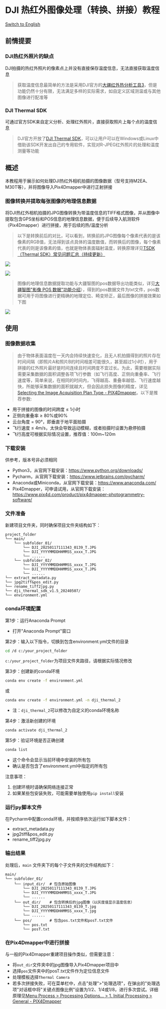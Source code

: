 # DJI 热红外图像处理（转换、拼接）教程

[Switch to English](README_EN.md)

## 前情提要

### DJI热红外照片的缺点
DJI拍摄的热红外照片的像素点上并没有直接保存温度信息，无法直接获取温度信息

>获取温度信息最简单的方法是采用DJI官方的[大疆红外热分析工具3](https://www.dji.com/cn/downloads/softwares/dji-dtat3)，但是功能仍然十分有限，无法满足多样的实际需求，如自定义区域测温或与其他图像进行配准等

### DJI Thermal SDK

可通过官方SDK来自定义分析、处理红外照片，直接获取照片上每个点的温度信息

>DJI官方开放了[DJI Thermal SDK](https://www.dji.com/cn/downloads/softwares/dji-thermal-sdk)，可以让用户可以在Windows或Linux中借助该SDK开发出自己的专用软件，实现对R-JPEG红外照片的处理和温度测量等功能

## 概述

本教程用于展示如何处理DJI热红外相机拍摄的图像数据（型号支持M2EA、M30T等），并将图像导入Pix4Dmapper中进行正射拼接

### 图像转换并提取每张图像的地理信息数据

将DJI热红外相机拍摄的JPG图像转换为带温度信息的TIFF格式图像，并从图像中提取包含GPS坐标和POS信息的地理信息数据，便于后续导入航测软件（Pix4Dmapper）进行拼接，用于后续的热/温度分析

>以下是转换前后的对比，可以看到，转换前的JPG图像每个像素代表的是该像素的RGB值，无法得到该点具体的温度数值，而转换后的图像，每个像素代表的则是该像素的值，也就是物体表面辐射温度，转换原理详见[TSDK（Thermal SDK）常见问题汇总（持续更新）](https://bbs.dji.com/pro/detail?tid=290236)

![](./assets/images/RJPG_demo.png)

![](./assets/images/tiff_demo.png)

>图像的地理信息数据提取功能与大疆智图的pos数据导出功能类似，详见[大疆智图"影像 POS 数据"功能介绍](https://support.dji.com/help/content?customId=zh-cn03400005094&spaceId=34&re=CN&lang=zh-CN&documentType=artical&paperDocType=paper)），得到的pos数据文件为txt文件，pos数据可用于将图像进行更精确的地理定位、畸变矫正，最后图像的拼接效果如下图

![](./assets/images/pix4d_demo.png)

## 使用

### 图像数据收集

>由于物体表面温度在一天内会持续快速变化，且无人机拍摄得到的照片存在时间间隔（即照片A和照片B的时间相差可能很久，甚至超过1小时），用于拼接的红外照片最好是时间连续且时间跨度不宜过长。为此，需要根据实际需要采集数据的面积调整各项飞行参数（如飞行高度、正侧向重叠率、飞行速度等，简单来说，在相同的时间内，飞得越高、重叠率越低、飞行速度越快，所能够采集数据的面积就越大，但会因此损失图像的精度，详见[Selecting the Image Acquisition Plan Type - PIX4Dmapper](https://support.pix4d.com/hc/en-us/articles/115002471546)。以下是推荐参数:

- 用于拼接的图像的时间跨度 ≤ 1小时
- 正侧向重叠率 ≥ 80%或90%
- 云台角度 = 90°，即垂直于地平面拍摄
- 飞行速度 ≤ 4m/s，太快会导致运动模糊，或者拍摄时设置为悬停拍摄
- 飞行高度可根据实际情况设置，推荐值：100m~120m

### 下载安装

供参考，版本号非必须相同

- Python3，从官网下载安装：https://www.python.org/downloads/
- Pycharm，从官网下载安装：https://www.jetbrains.com/pycharm/
- Anaconda或Miniconda，从官网下载安装：https://www.anaconda.com/
- Pix4Dmapper，可申请试用，从官网下载安装：https://www.pix4d.com/product/pix4dmapper-photogrammetry-software/

### 文件准备

新建项目文件夹，同时确保项目文件夹结构如下：

```
project_folder
└── main/
    └── subfolder_01/
        └── DJI_20250117111343_0139_T.JPG
        └── DJI_YYYYMMDDHHMMSS_xxxx_T.JPG
        └── ......
    └── subfolder_02/
        └── DJI_YYYYMMDDHHMMSS_xxxx_T.JPG
        └── DJI_YYYYMMDDHHMMSS_xxxx_T.JPG
        └── ......
└── extract_metadata.py
└── jpg2tiff&pos_edit.py
└── rename_tiff2jpg.py
└── dji_thermal_sdk_v1.5_20240507/
└── environment.yml
```

### conda环境配置

第1步：运行Anaconda Prompt

- 打开"Anaconda Prompt"窗口

第2步：输入以下指令，切换到包含environment.yml文件的目录

```bash
cd /d c:/your_project_folder 
```

`c:/your_project_folder`为项目文件夹路径，请根据实际情况修改

第3步：创建新的conda环境

```bash
conda env create -f environment.yml
```

或

```bash
conda env create -f environment.yml -n dji_thermal_2
```

- 注：`dji_thermal_2`可以修改为自定义的conda环境名称

第4步：激活新创建的环境

```bash
conda activate dji_thermal_2
```

第5步：验证环境是否正确创建

```bash
conda list
```

- 这个命令会显示当前环境中安装的所有包
- 确认是否包含了environment.yml中指定的所有包

注意事项：
1. 创建环境时请确保网络连接正常
2. 如果某些包安装失败，可能需要单独使用`pip install`安装

### 运行py脚本文件

在Pycharm中配置conda环境，并按顺序依次运行如下脚本文件：

- extract_metadata.py
- jpg2tiff&pos_edit.py
- rename_tiff2jpg.py

### 输出结果

处理后，`main` 文件夹下的每个子文件夹的文件结构如下：

```
main/
└── subfolder_01/
    └── input_dir/  # 包含原始图像
        └── DJI_20250117111343_0139_T.JPG
        └── DJI_YYYYMMDDHHMMSS_xxxx_T.JPG
        └── ......
    └── out_dir/    # 包含转换后的jpg图像（以灰度值显示温度信息）
        └── DJI_20250117111343_0139_T.jpg
        └── DJI_YYYYMMDDHHMMSS_xxxx_T.jpg
        └── ......
    └── pos/        # 包含pos.txt文件和posT.txt文件
        └── pos.txt
        └── posT.txt
```

### 在Pix4Dmapper中进行拼接

与一般的Pix4Dmapper重建项目操作类似，但需要注意：

- 将`out_dir`文件夹中的jpg图像导入Pix4Dmapper项目中
- 选择`pos`文件夹中的posT.txt文件作为定位信息文件
- 处理模板选择`Thermal Camera`
- 若多次拼接失败，可在菜单栏中，点击"处理">"处理选项"，在弹出的"处理选项"对话框中将"关键点图像比例"设置为1/2、1/4或1/8，进行多次尝试。详细原理见[Menu Process > Processing Options... > 1. Initial Processing > General - PIX4Dmapper](https://support.pix4d.com/hc/en-us/articles/202557759)
